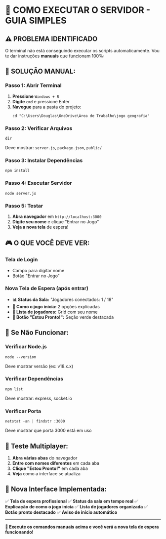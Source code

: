 # 🚀 COMO EXECUTAR O SERVIDOR - GUIA SIMPLES

## ⚠️ PROBLEMA IDENTIFICADO

O terminal não está conseguindo executar os scripts automaticamente. Vou te dar instruções **manuais** que funcionam 100%:

## 🎯 **SOLUÇÃO MANUAL:**

### Passo 1: Abrir Terminal
1. **Pressione** `Windows + R`
2. **Digite** `cmd` e pressione Enter
3. **Navegue** para a pasta do projeto:
   ```
   cd "C:\Users\Douglas\OneDrive\Área de Trabalho\jogo geografia"
   ```

### Passo 2: Verificar Arquivos
```
dir
```
Deve mostrar: `server.js`, `package.json`, `public/`

### Passo 3: Instalar Dependências
```
npm install
```

### Passo 4: Executar Servidor
```
node server.js
```

### Passo 5: Testar
1. **Abra navegador** em `http://localhost:3000`
2. **Digite seu nome** e clique "Entrar no Jogo"
3. **Veja a nova tela** de espera!

## 🎮 **O QUE VOCÊ DEVE VER:**

### Tela de Login
- Campo para digitar nome
- Botão "Entrar no Jogo"

### Nova Tela de Espera (após entrar)
- **📊 Status da Sala:** "Jogadores conectados: 1 / 18"
- **🎯 Como o jogo inicia:** 2 opções explicadas
- **👥 Lista de jogadores:** Grid com seu nome
- **🚀 Botão "Estou Pronto!":** Seção verde destacada

## 🔧 **Se Não Funcionar:**

### Verificar Node.js
```
node --version
```
Deve mostrar versão (ex: v18.x.x)

### Verificar Dependências
```
npm list
```
Deve mostrar: express, socket.io

### Verificar Porta
```
netstat -an | findstr :3000
```
Deve mostrar que porta 3000 está em uso

## 📱 **Teste Multiplayer:**

1. **Abra várias abas** do navegador
2. **Entre com nomes diferentes** em cada aba
3. **Clique "Estou Pronto!"** em cada aba
4. **Veja** como a interface se atualiza

## 🎯 **Nova Interface Implementada:**

✅ **Tela de espera profissional**
✅ **Status da sala em tempo real**
✅ **Explicação de como o jogo inicia**
✅ **Lista de jogadores organizada**
✅ **Botão pronto destacado**
✅ **Aviso de início automático**

---

**🎉 Execute os comandos manuais acima e você verá a nova tela de espera funcionando!**
